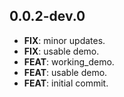 ## 0.0.2-dev.0

 - **FIX**: minor updates.
 - **FIX**: usable demo.
 - **FEAT**: working_demo.
 - **FEAT**: usable demo.
 - **FEAT**: initial commit.

